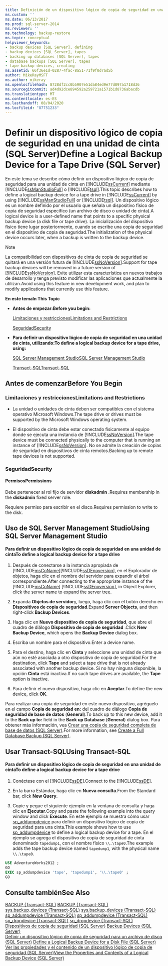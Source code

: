 ```yaml
---
title: Definición de un dispositivo lógico de copia de seguridad en una unidad de cinta (SQL Server) | Microsoft Docs
ms.custom: ''
ms.date: 06/13/2017
ms.prod: sql-server-2014
ms.reviewer: ''
ms.technology: backup-restore
ms.topic: conceptual
helpviewer_keywords:
- backup devices [SQL Server], defining
- backup devices [SQL Server], tapes
- backing up databases [SQL Server], tapes
- database backups [SQL Server], tapes
- tape backup devices, creating
ms.assetid: 66f36e1d-0287-4fac-8a51-71f9f0d7ad5b
author: MikeRayMSFT
ms.author: mikeray
ms.openlocfilehash: 8728df2cc0b5907e51da84ed9e77d897a1718d36
ms.sourcegitcommit: ad4d92dce894592a259721a1571b1d8736abacdb
ms.translationtype: MT
ms.contentlocale: es-ES
ms.lasthandoff: 08/04/2020
ms.locfileid: "87751233"
---
```

# <a name="define-a-logical-backup-device-for-a-tape-drive-sql-server"></a><span data-ttu-id="41fc6-102">Definir un dispositivo lógico de copia de seguridad en una unidad de cinta (SQL Server)</span><span class="sxs-lookup"><span data-stu-id="41fc6-102">Define a Logical Backup Device for a Tape Drive (SQL Server)</span></span>
  <span data-ttu-id="41fc6-103">En este tema se describe cómo definir un dispositivo lógico de copia de seguridad para una unidad de cinta en [!INCLUDE[ssCurrent](../../includes/sscurrent-md.md)] mediante [!INCLUDE[ssManStudioFull](../../includes/ssmanstudiofull-md.md)] o [!INCLUDE[tsql](../../includes/tsql-md.md)].</span><span class="sxs-lookup"><span data-stu-id="41fc6-103">This topic describes how to define a logical backup device for a tape drive in [!INCLUDE[ssCurrent](../../includes/sscurrent-md.md)] by using [!INCLUDE[ssManStudioFull](../../includes/ssmanstudiofull-md.md)] or [!INCLUDE[tsql](../../includes/tsql-md.md)].</span></span> <span data-ttu-id="41fc6-104">Un dispositivo lógico es un nombre definido por el usuario que señala un dispositivo físico de copia de seguridad específico (un archivo de disco o unidad de cinta).</span><span class="sxs-lookup"><span data-stu-id="41fc6-104">A logical device is a user-defined name that points to a specific physical backup device (a disk file or tape drive).</span></span>  <span data-ttu-id="41fc6-105">La inicialización del dispositivo físico tiene lugar posteriormente, cuando se escribe una copia de seguridad en el dispositivo de copia de seguridad.</span><span class="sxs-lookup"><span data-stu-id="41fc6-105">The initialization of the physical device occurs later, when a backup is written to the backup device.</span></span>  
  
> [!NOTE]  
>  <span data-ttu-id="41fc6-106">La compatibilidad con dispositivos de cinta de copia de seguridad se quitará en una versión futura de [!INCLUDE[ssNoVersion](../../includes/ssnoversion-md.md)].</span><span class="sxs-lookup"><span data-stu-id="41fc6-106">Support for tape backup devices will be removed in a future version of [!INCLUDE[ssNoVersion](../../includes/ssnoversion-md.md)].</span></span> <span data-ttu-id="41fc6-107">Evite utilizar esta característica en nuevos trabajos de desarrollo y tenga previsto modificar las aplicaciones que actualmente la utilizan.</span><span class="sxs-lookup"><span data-stu-id="41fc6-107">Avoid using this feature in new development work, and plan to modify applications that currently use this feature.</span></span>  
  
 <span data-ttu-id="41fc6-108">**En este tema**</span><span class="sxs-lookup"><span data-stu-id="41fc6-108">**In This Topic**</span></span>  
  
-   <span data-ttu-id="41fc6-109">**Antes de empezar:**</span><span class="sxs-lookup"><span data-stu-id="41fc6-109">**Before you begin:**</span></span>  
  
     [<span data-ttu-id="41fc6-110">Limitaciones y restricciones</span><span class="sxs-lookup"><span data-stu-id="41fc6-110">Limitations and Restrictions</span></span>](#Restrictions)  
  
     [<span data-ttu-id="41fc6-111">Seguridad</span><span class="sxs-lookup"><span data-stu-id="41fc6-111">Security</span></span>](#Security)  
  
-   <span data-ttu-id="41fc6-112">**Para definir un dispositivo lógico de copia de seguridad en una unidad de cinta, utilizando:**</span><span class="sxs-lookup"><span data-stu-id="41fc6-112">**To define a logical backup device for a tape drive, using:**</span></span>  
  
     [<span data-ttu-id="41fc6-113">SQL Server Management Studio</span><span class="sxs-lookup"><span data-stu-id="41fc6-113">SQL Server Management Studio</span></span>](#SSMSProcedure)  
  
     [<span data-ttu-id="41fc6-114">Transact-SQL</span><span class="sxs-lookup"><span data-stu-id="41fc6-114">Transact-SQL</span></span>](#TsqlProcedure)  
  
##  <a name="before-you-begin"></a><a name="BeforeYouBegin"></a> <span data-ttu-id="41fc6-115">Antes de comenzar</span><span class="sxs-lookup"><span data-stu-id="41fc6-115">Before You Begin</span></span>  
  
###  <a name="limitations-and-restrictions"></a><a name="Restrictions"></a> <span data-ttu-id="41fc6-116">Limitaciones y restricciones</span><span class="sxs-lookup"><span data-stu-id="41fc6-116">Limitations and Restrictions</span></span>  
  
-   <span data-ttu-id="41fc6-117">La unidad o unidades de cinta deben ser compatibles con el sistema operativo Microsoft Windows.</span><span class="sxs-lookup"><span data-stu-id="41fc6-117">The tape drive or drives must be supported by the Microsoft Windows operating system.</span></span>  
  
-   <span data-ttu-id="41fc6-118">El dispositivo de cinta debe estar conectado físicamente al equipo donde se ejecuta una instancia de [!INCLUDE[ssNoVersion](../../includes/ssnoversion-md.md)].</span><span class="sxs-lookup"><span data-stu-id="41fc6-118">The tape device must be connected physically to the computer that is running an instance of [!INCLUDE[ssNoVersion](../../includes/ssnoversion-md.md)].</span></span> <span data-ttu-id="41fc6-119">No se admite la creación de copias de seguridad en dispositivos de cinta remotos.</span><span class="sxs-lookup"><span data-stu-id="41fc6-119">Backing up to remote tape devices is not supported.</span></span>  
  
###  <a name="security"></a><a name="Security"></a> <span data-ttu-id="41fc6-120">Seguridad</span><span class="sxs-lookup"><span data-stu-id="41fc6-120">Security</span></span>  
  
####  <a name="permissions"></a><a name="Permissions"></a> <span data-ttu-id="41fc6-121">Permisos</span><span class="sxs-lookup"><span data-stu-id="41fc6-121">Permissions</span></span>  
 <span data-ttu-id="41fc6-122">Debe pertenecer al rol fijo de servidor **diskadmin** .</span><span class="sxs-lookup"><span data-stu-id="41fc6-122">Requires membership in the **diskadmin** fixed server role.</span></span>  
  
 <span data-ttu-id="41fc6-123">Requiere permiso para escribir en el disco.</span><span class="sxs-lookup"><span data-stu-id="41fc6-123">Requires permission to write to the disk.</span></span>  
  
##  <a name="using-sql-server-management-studio"></a><a name="SSMSProcedure"></a> <span data-ttu-id="41fc6-124">Uso de SQL Server Management Studio</span><span class="sxs-lookup"><span data-stu-id="41fc6-124">Using SQL Server Management Studio</span></span>  
  
#### <a name="to-define-a-logical-backup-device-for-a-tape-drive"></a><span data-ttu-id="41fc6-125">Para definir un dispositivo lógico de copia de seguridad en una unidad de cinta</span><span class="sxs-lookup"><span data-stu-id="41fc6-125">To define a logical backup device for a tape drive</span></span>  
  
1.  <span data-ttu-id="41fc6-126">Después de conectarse a la instancia apropiada de [!INCLUDE[msCoName](../../includes/msconame-md.md)][!INCLUDE[ssDEnoversion](../../includes/ssdenoversion-md.md)], en el Explorador de objetos, haga clic en el nombre del servidor para expandir el árbol correspondiente.</span><span class="sxs-lookup"><span data-stu-id="41fc6-126">After connecting to the appropriate instance of the [!INCLUDE[msCoName](../../includes/msconame-md.md)] [!INCLUDE[ssDEnoversion](../../includes/ssdenoversion-md.md)], in Object Explorer, click the server name to expand the server tree.</span></span>  
  
2.  <span data-ttu-id="41fc6-127">Expanda **Objetos de servidor**y, luego, haga clic con el botón derecho en **Dispositivos de copia de seguridad**.</span><span class="sxs-lookup"><span data-stu-id="41fc6-127">Expand **Server Objects**, and then right-click **Backup Devices**.</span></span>  
  
3.  <span data-ttu-id="41fc6-128">Haga clic en **Nuevo dispositivo de copia de seguridad**, que abre el cuadro de diálogo **Dispositivo de copia de seguridad** .</span><span class="sxs-lookup"><span data-stu-id="41fc6-128">Click **New Backup Device**, which opens the **Backup Device** dialog box.</span></span>  
  
4.  <span data-ttu-id="41fc6-129">Escriba un nombre para el dispositivo.</span><span class="sxs-lookup"><span data-stu-id="41fc6-129">Enter a device name.</span></span>  
  
5.  <span data-ttu-id="41fc6-130">Para el destino, haga clic en **Cinta** y seleccione una unidad de cinta que aún no esté asociada a otro dispositivo de copia de seguridad.</span><span class="sxs-lookup"><span data-stu-id="41fc6-130">For the destination, click **Tape** and select a tape drive that is not already associated with another backup device.</span></span> <span data-ttu-id="41fc6-131">Si no hay ninguna disponible, la opción **Cinta** está inactiva.</span><span class="sxs-lookup"><span data-stu-id="41fc6-131">If no such tape drives are available, the **Tape** option is inactive.</span></span>  
  
6.  <span data-ttu-id="41fc6-132">Para definir el nuevo dispositivo, haga clic en **Aceptar**.</span><span class="sxs-lookup"><span data-stu-id="41fc6-132">To define the new device, click **OK**.</span></span>  
  
 <span data-ttu-id="41fc6-133">Para realizar una copia de seguridad en este nuevo dispositivo, agréguelo en el campo **Copia de seguridad en:** del cuadro de diálogo **Copia de seguridad de base de datos** (**General**).</span><span class="sxs-lookup"><span data-stu-id="41fc6-133">To back up to this new device, add it to the **Back up to:** field in the **Back up Database** (**General**) dialog box.</span></span> <span data-ttu-id="41fc6-134">Para obtener más información, vea [Crear una copia de seguridad completa de base de datos &#40;SQL Server&#41;](create-a-full-database-backup-sql-server.md).</span><span class="sxs-lookup"><span data-stu-id="41fc6-134">For more information, see [Create a Full Database Backup &#40;SQL Server&#41;](create-a-full-database-backup-sql-server.md).</span></span>  
  
##  <a name="using-transact-sql"></a><a name="TsqlProcedure"></a> <span data-ttu-id="41fc6-135">Usar Transact-SQL</span><span class="sxs-lookup"><span data-stu-id="41fc6-135">Using Transact-SQL</span></span>  
  
#### <a name="to-define-a-logical-backup-device-for-a-tape-drive"></a><span data-ttu-id="41fc6-136">Para definir un dispositivo lógico de copia de seguridad en una unidad de cinta</span><span class="sxs-lookup"><span data-stu-id="41fc6-136">To define a logical backup device for a tape drive</span></span>  
  
1.  <span data-ttu-id="41fc6-137">Conéctese con el [!INCLUDE[ssDE](../../includes/ssde-md.md)].</span><span class="sxs-lookup"><span data-stu-id="41fc6-137">Connect to the [!INCLUDE[ssDE](../../includes/ssde-md.md)].</span></span>  
  
2.  <span data-ttu-id="41fc6-138">En la barra Estándar, haga clic en **Nueva consulta**.</span><span class="sxs-lookup"><span data-stu-id="41fc6-138">From the Standard bar, click **New Query**.</span></span>  
  
3.  <span data-ttu-id="41fc6-139">Copie y pegue el siguiente ejemplo en la ventana de consulta y haga clic en **Ejecutar**.</span><span class="sxs-lookup"><span data-stu-id="41fc6-139">Copy and paste the following example into the query window and click **Execute**.</span></span> <span data-ttu-id="41fc6-140">En este ejemplo se muestra cómo usar [sp_addumpdevice](/sql/relational-databases/system-stored-procedures/sp-addumpdevice-transact-sql) para definir un dispositivo lógico de copia de seguridad para una cinta.</span><span class="sxs-lookup"><span data-stu-id="41fc6-140">This example shows how to use [sp_addumpdevice](/sql/relational-databases/system-stored-procedures/sp-addumpdevice-transact-sql) to define a logical backup device for a tape.</span></span> <span data-ttu-id="41fc6-141">En el ejemplo se agrega el dispositivo de copia de seguridad de cinta denominado `tapedump1`, con el nombre físico `\\.\tape0`.</span><span class="sxs-lookup"><span data-stu-id="41fc6-141">The example adds the tape backup device named `tapedump1`, with the physical name `\\.\tape0`.</span></span>  
  
```sql  
USE AdventureWorks2012 ;  
GO  
EXEC sp_addumpdevice 'tape', 'tapedump1', '\\.\tape0' ;  
GO  
```  
  
## <a name="see-also"></a><span data-ttu-id="41fc6-142">Consulte también</span><span class="sxs-lookup"><span data-stu-id="41fc6-142">See Also</span></span>  
 <span data-ttu-id="41fc6-143">[BACKUP &#40;Transact-SQL&#41;](/sql/t-sql/statements/backup-transact-sql) </span><span class="sxs-lookup"><span data-stu-id="41fc6-143">[BACKUP &#40;Transact-SQL&#41;](/sql/t-sql/statements/backup-transact-sql) </span></span>  
 <span data-ttu-id="41fc6-144">[sys.backup_devices &#40;Transact-SQL&#41;](/sql/relational-databases/system-catalog-views/sys-backup-devices-transact-sql) </span><span class="sxs-lookup"><span data-stu-id="41fc6-144">[sys.backup_devices &#40;Transact-SQL&#41;](/sql/relational-databases/system-catalog-views/sys-backup-devices-transact-sql) </span></span>  
 <span data-ttu-id="41fc6-145">[sp_addumpdevice &#40;Transact-SQL&#41;](/sql/relational-databases/system-stored-procedures/sp-addumpdevice-transact-sql) </span><span class="sxs-lookup"><span data-stu-id="41fc6-145">[sp_addumpdevice &#40;Transact-SQL&#41;](/sql/relational-databases/system-stored-procedures/sp-addumpdevice-transact-sql) </span></span>  
 <span data-ttu-id="41fc6-146">[sp_dropdevice &#40;Transact-SQL&#41;](/sql/relational-databases/system-stored-procedures/sp-dropdevice-transact-sql) </span><span class="sxs-lookup"><span data-stu-id="41fc6-146">[sp_dropdevice &#40;Transact-SQL&#41;](/sql/relational-databases/system-stored-procedures/sp-dropdevice-transact-sql) </span></span>  
 <span data-ttu-id="41fc6-147">[Dispositivos de copia de seguridad &#40;SQL Server&#41;](backup-devices-sql-server.md) </span><span class="sxs-lookup"><span data-stu-id="41fc6-147">[Backup Devices &#40;SQL Server&#41;](backup-devices-sql-server.md) </span></span>  
 <span data-ttu-id="41fc6-148">[Definir un dispositivo lógico de copia de seguridad para un archivo de disco &#40;SQL Server&#41;](define-a-logical-backup-device-for-a-disk-file-sql-server.md) </span><span class="sxs-lookup"><span data-stu-id="41fc6-148">[Define a Logical Backup Device for a Disk File &#40;SQL Server&#41;](define-a-logical-backup-device-for-a-disk-file-sql-server.md) </span></span>  
 [<span data-ttu-id="41fc6-149">Ver las propiedades y el contenido de un dispositivo lógico de copia de seguridad &#40;SQL Server&#41;</span><span class="sxs-lookup"><span data-stu-id="41fc6-149">View the Properties and Contents of a Logical Backup Device &#40;SQL Server&#41;</span></span>](view-the-properties-and-contents-of-a-logical-backup-device-sql-server.md)  
  
  
